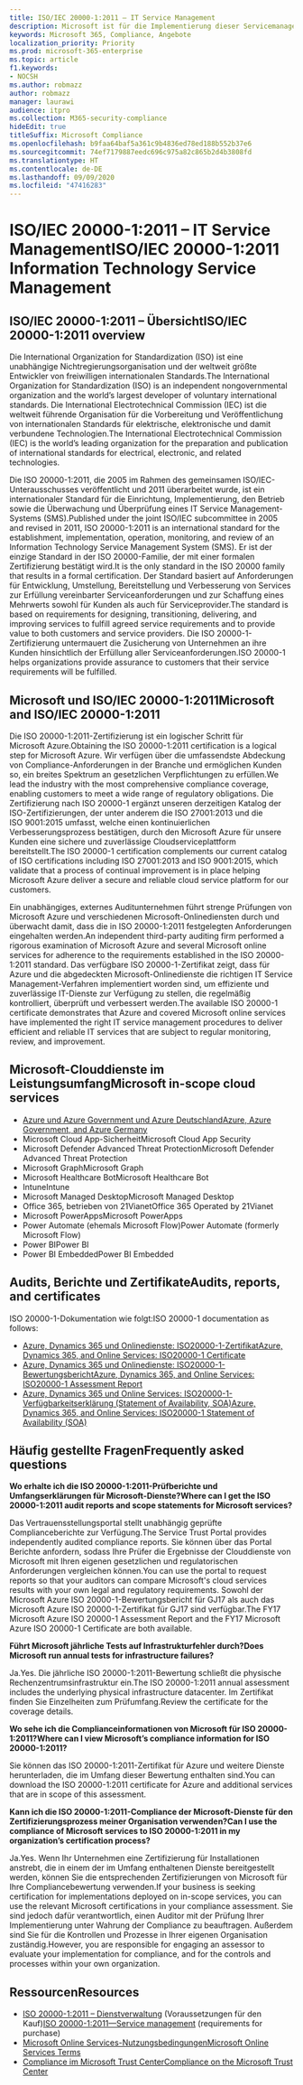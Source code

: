 ```yaml
---
title: ISO/IEC 20000-1:2011 – IT Service Management
description: Microsoft ist für die Implementierung dieser Servicemanagementstandards zertifiziert.
keywords: Microsoft 365, Compliance, Angebote
localization_priority: Priority
ms.prod: microsoft-365-enterprise
ms.topic: article
f1.keywords:
- NOCSH
ms.author: robmazz
author: robmazz
manager: laurawi
audience: itpro
ms.collection: M365-security-compliance
hideEdit: true
titleSuffix: Microsoft Compliance
ms.openlocfilehash: b9faa64baf5a361c9b4836ed78ed188b552b37e6
ms.sourcegitcommit: 74ef7179887eedc696c975a82c865b2d4b3808fd
ms.translationtype: HT
ms.contentlocale: de-DE
ms.lasthandoff: 09/09/2020
ms.locfileid: "47416283"
---
```

# <a name="isoiec-20000-12011-information-technology-service-management"></a><span data-ttu-id="d4719-104">ISO/IEC 20000-1:2011 – IT Service Management</span><span class="sxs-lookup"><span data-stu-id="d4719-104">ISO/IEC 20000-1:2011 Information Technology Service Management</span></span>

## <a name="isoiec-20000-12011-overview"></a><span data-ttu-id="d4719-105">ISO/IEC 20000-1:2011 – Übersicht</span><span class="sxs-lookup"><span data-stu-id="d4719-105">ISO/IEC 20000-1:2011 overview</span></span>

<span data-ttu-id="d4719-106">Die International Organization for Standardization (ISO) ist eine unabhängige Nichtregierungsorganisation und der weltweit größte Entwickler von freiwilligen internationalen Standards.</span><span class="sxs-lookup"><span data-stu-id="d4719-106">The International Organization for Standardization (ISO) is an independent nongovernmental organization and the world’s largest developer of voluntary international standards.</span></span> <span data-ttu-id="d4719-107">Die International Electrotechnical Commission (IEC) ist die weltweit führende Organisation für die Vorbereitung und Veröffentlichung von internationalen Standards für elektrische, elektronische und damit verbundene Technologien.</span><span class="sxs-lookup"><span data-stu-id="d4719-107">The International Electrotechnical Commission (IEC) is the world’s leading organization for the preparation and publication of international standards for electrical, electronic, and related technologies.</span></span>  
  
<span data-ttu-id="d4719-108">Die ISO 20000-1:2011, die 2005 im Rahmen des gemeinsamen ISO/IEC-Unterausschusses veröffentlicht und 2011 überarbeitet wurde, ist ein internationaler Standard für die Einrichtung, Implementierung, den Betrieb sowie die Überwachung und Überprüfung eines IT Service Management-Systems (SMS).</span><span class="sxs-lookup"><span data-stu-id="d4719-108">Published under the joint ISO/IEC subcommittee in 2005 and revised in 2011, ISO 20000-1:2011 is an international standard for the establishment, implementation, operation, monitoring, and review of an Information Technology Service Management System (SMS).</span></span> <span data-ttu-id="d4719-109">Er ist der einzige Standard in der ISO 20000-Familie, der mit einer formalen Zertifizierung bestätigt wird.</span><span class="sxs-lookup"><span data-stu-id="d4719-109">It is the only standard in the ISO 20000 family that results in a formal certification.</span></span> <span data-ttu-id="d4719-110">Der Standard basiert auf Anforderungen für Entwicklung, Umstellung, Bereitstellung und Verbesserung von Services zur Erfüllung vereinbarter Serviceanforderungen und zur Schaffung eines Mehrwerts sowohl für Kunden als auch für Serviceprovider.</span><span class="sxs-lookup"><span data-stu-id="d4719-110">The standard is based on requirements for designing, transitioning, delivering, and improving services to fulfill agreed service requirements and to provide value to both customers and service providers.</span></span> <span data-ttu-id="d4719-111">Die ISO 20000-1-Zertifizierung untermauert die Zusicherung von Unternehmen an ihre Kunden hinsichtlich der Erfüllung aller Serviceanforderungen.</span><span class="sxs-lookup"><span data-stu-id="d4719-111">ISO 20000-1 helps organizations provide assurance to customers that their service requirements will be fulfilled.</span></span>

## <a name="microsoft-and-isoiec-20000-12011"></a><span data-ttu-id="d4719-112">Microsoft und ISO/IEC 20000-1:2011</span><span class="sxs-lookup"><span data-stu-id="d4719-112">Microsoft and ISO/IEC 20000-1:2011</span></span>

<span data-ttu-id="d4719-113">Die ISO 20000-1:2011-Zertifizierung ist ein logischer Schritt für Microsoft Azure.</span><span class="sxs-lookup"><span data-stu-id="d4719-113">Obtaining the ISO 20000-1:2011 certification is a logical step for Microsoft Azure.</span></span> <span data-ttu-id="d4719-114">Wir verfügen über die umfassendste Abdeckung von Compliance-Anforderungen in der Branche und ermöglichen Kunden so, ein breites Spektrum an gesetzlichen Verpflichtungen zu erfüllen.</span><span class="sxs-lookup"><span data-stu-id="d4719-114">We lead the industry with the most comprehensive compliance coverage, enabling customers to meet a wide range of regulatory obligations.</span></span> <span data-ttu-id="d4719-115">Die Zertifizierung nach ISO 20000-1 ergänzt unseren derzeitigen Katalog der ISO-Zertifizierungen, der unter anderem die ISO 27001:2013 und die ISO 9001:2015 umfasst, welche einen kontinuierlichen Verbesserungsprozess bestätigen, durch den Microsoft Azure für unsere Kunden eine sichere und zuverlässige Cloudserviceplattform bereitstellt.</span><span class="sxs-lookup"><span data-stu-id="d4719-115">The ISO 20000-1 certification complements our current catalog of ISO certifications including ISO 27001:2013 and ISO 9001:2015, which validate that a process of continual improvement is in place helping Microsoft Azure deliver a secure and reliable cloud service platform for our customers.</span></span>  
  
<span data-ttu-id="d4719-116">Ein unabhängiges, externes Auditunternehmen führt strenge Prüfungen von Microsoft Azure und verschiedenen Microsoft-Onlinediensten durch und überwacht damit, dass die in ISO 20000-1:2011 festgelegten Anforderungen eingehalten werden.</span><span class="sxs-lookup"><span data-stu-id="d4719-116">An independent third-party auditing firm performed a rigorous examination of Microsoft Azure and several Microsoft online services for adherence to the requirements established in the ISO 20000-1:2011 standard.</span></span> <span data-ttu-id="d4719-117">Das verfügbare ISO 20000-1-Zertifikat zeigt, dass für Azure und die abgedeckten Microsoft-Onlinedienste die richtigen IT Service Management-Verfahren implementiert worden sind, um effiziente und zuverlässige IT-Dienste zur Verfügung zu stellen, die regelmäßig kontrolliert, überprüft und verbessert werden.</span><span class="sxs-lookup"><span data-stu-id="d4719-117">The available ISO 20000-1 certificate demonstrates that Azure and covered Microsoft online services have implemented the right IT service management procedures to deliver efficient and reliable IT services that are subject to regular monitoring, review, and improvement.</span></span>

## <a name="microsoft-in-scope-cloud-services"></a><span data-ttu-id="d4719-118">Microsoft-Clouddienste im Leistungsumfang</span><span class="sxs-lookup"><span data-stu-id="d4719-118">Microsoft in-scope cloud services</span></span>

- [<span data-ttu-id="d4719-119">Azure und Azure Government und Azure Deutschland</span><span class="sxs-lookup"><span data-stu-id="d4719-119">Azure, Azure Government, and Azure Germany</span></span>](https://aka.ms/AzureCompliance)
- <span data-ttu-id="d4719-120">Microsoft Cloud App-Sicherheit</span><span class="sxs-lookup"><span data-stu-id="d4719-120">Microsoft Cloud App Security</span></span>
- <span data-ttu-id="d4719-121">Microsoft Defender Advanced Threat Protection</span><span class="sxs-lookup"><span data-stu-id="d4719-121">Microsoft Defender Advanced Threat Protection</span></span>
- <span data-ttu-id="d4719-122">Microsoft Graph</span><span class="sxs-lookup"><span data-stu-id="d4719-122">Microsoft Graph</span></span>
- <span data-ttu-id="d4719-123">Microsoft Healthcare Bot</span><span class="sxs-lookup"><span data-stu-id="d4719-123">Microsoft Healthcare Bot</span></span>
- <span data-ttu-id="d4719-124">Intune</span><span class="sxs-lookup"><span data-stu-id="d4719-124">Intune</span></span>
- <span data-ttu-id="d4719-125">Microsoft Managed Desktop</span><span class="sxs-lookup"><span data-stu-id="d4719-125">Microsoft Managed Desktop</span></span>
- <span data-ttu-id="d4719-126">Office 365, betrieben von 21Vianet</span><span class="sxs-lookup"><span data-stu-id="d4719-126">Office 365 Operated by 21Vianet</span></span>
- <span data-ttu-id="d4719-127">Microsoft PowerApps</span><span class="sxs-lookup"><span data-stu-id="d4719-127">Microsoft PowerApps</span></span>
- <span data-ttu-id="d4719-128">Power Automate (ehemals Microsoft Flow)</span><span class="sxs-lookup"><span data-stu-id="d4719-128">Power Automate (formerly Microsoft Flow)</span></span>
- <span data-ttu-id="d4719-129">Power BI</span><span class="sxs-lookup"><span data-stu-id="d4719-129">Power BI</span></span>
- <span data-ttu-id="d4719-130">Power BI Embedded</span><span class="sxs-lookup"><span data-stu-id="d4719-130">Power BI Embedded</span></span>

## <a name="audits-reports-and-certificates"></a><span data-ttu-id="d4719-131">Audits, Berichte und Zertifikate</span><span class="sxs-lookup"><span data-stu-id="d4719-131">Audits, reports, and certificates</span></span>

<span data-ttu-id="d4719-132">ISO 20000-1-Dokumentation wie folgt:</span><span class="sxs-lookup"><span data-stu-id="d4719-132">ISO 20000-1 documentation as follows:</span></span>

- [<span data-ttu-id="d4719-133">Azure, Dynamics 365 und Onlinedienste: ISO20000-1-Zertifikat</span><span class="sxs-lookup"><span data-stu-id="d4719-133">Azure, Dynamics 365, and Online Services: ISO20000-1 Certificate</span></span>](https://aka.ms/azureiso200001cert)
- [<span data-ttu-id="d4719-134">Azure, Dynamics 365 und Onlinedienste: ISO20000-1-Bewertungsbericht</span><span class="sxs-lookup"><span data-stu-id="d4719-134">Azure, Dynamics 365, and Online Services: ISO20000-1 Assessment Report</span></span>](https://aka.ms/azureiso200001report)
- [<span data-ttu-id="d4719-135">Azure, Dynamics 365 und Online Services: ISO20000-1-Verfügbarkeitserklärung (Statement of Availability, SOA)</span><span class="sxs-lookup"><span data-stu-id="d4719-135">Azure, Dynamics 365, and Online Services: ISO20000-1 Statement of Availability (SOA)</span></span>](https://aka.ms/azureiso200001soa)

## <a name="frequently-asked-questions"></a><span data-ttu-id="d4719-136">Häufig gestellte Fragen</span><span class="sxs-lookup"><span data-stu-id="d4719-136">Frequently asked questions</span></span>

<span data-ttu-id="d4719-137">**Wo erhalte ich die ISO 20000-1:2011-Prüfberichte und Umfangserklärungen für Microsoft-Dienste?**</span><span class="sxs-lookup"><span data-stu-id="d4719-137">**Where can I get the ISO 20000-1:2011 audit reports and scope statements for Microsoft services?**</span></span>

<span data-ttu-id="d4719-138">Das Vertrauensstellungsportal stellt unabhängig geprüfte Complianceberichte zur Verfügung.</span><span class="sxs-lookup"><span data-stu-id="d4719-138">The Service Trust Portal provides independently audited compliance reports.</span></span> <span data-ttu-id="d4719-139">Sie können über das Portal Berichte anfordern, sodass Ihre Prüfer die Ergebnisse der Clouddienste von Microsoft mit Ihren eigenen gesetzlichen und regulatorischen Anforderungen vergleichen können.</span><span class="sxs-lookup"><span data-stu-id="d4719-139">You can use the portal to request reports so that your auditors can compare Microsoft's cloud services results with your own legal and regulatory requirements.</span></span> <span data-ttu-id="d4719-140">Sowohl der Microsoft Azure ISO 20000-1-Bewertungsbericht für GJ17 als auch das Microsoft Azure ISO 20000-1-Zertifikat für GJ17 sind verfügbar.</span><span class="sxs-lookup"><span data-stu-id="d4719-140">The FY17 Microsoft Azure ISO 20000-1 Assessment Report and the FY17 Microsoft Azure ISO 20000-1 Certificate are both available.</span></span>

<span data-ttu-id="d4719-141">**Führt Microsoft jährliche Tests auf Infrastrukturfehler durch?**</span><span class="sxs-lookup"><span data-stu-id="d4719-141">**Does Microsoft run annual tests for infrastructure failures?**</span></span>

<span data-ttu-id="d4719-142">Ja.</span><span class="sxs-lookup"><span data-stu-id="d4719-142">Yes.</span></span> <span data-ttu-id="d4719-143">Die jährliche ISO 20000-1:2011-Bewertung schließt die physische Rechenzentrumsinfrastruktur ein.</span><span class="sxs-lookup"><span data-stu-id="d4719-143">The ISO 20000-1:2011 annual assessment includes the underlying physical infrastructure datacenter.</span></span> <span data-ttu-id="d4719-144">Im Zertifikat finden Sie Einzelheiten zum Prüfumfang.</span><span class="sxs-lookup"><span data-stu-id="d4719-144">Review the certificate for the coverage details.</span></span>

<span data-ttu-id="d4719-145">**Wo sehe ich die Complianceinformationen von Microsoft für ISO 20000-1:2011?**</span><span class="sxs-lookup"><span data-stu-id="d4719-145">**Where can I view Microsoft’s compliance information for ISO 20000-1:2011?**</span></span>

<span data-ttu-id="d4719-146">Sie können das ISO 20000-1:2011-Zertifikat für Azure und weitere Dienste herunterladen, die im Umfang dieser Bewertung enthalten sind.</span><span class="sxs-lookup"><span data-stu-id="d4719-146">You can download the ISO 20000-1:2011 certificate for Azure and additional services that are in scope of this assessment.</span></span>

<span data-ttu-id="d4719-147">**Kann ich die ISO 20000-1:2011-Compliance der Microsoft-Dienste für den Zertifizierungsprozess meiner Organisation verwenden?**</span><span class="sxs-lookup"><span data-stu-id="d4719-147">**Can I use the compliance of Microsoft services to ISO 20000-1:2011 in my organization’s certification process?**</span></span>

<span data-ttu-id="d4719-148">Ja.</span><span class="sxs-lookup"><span data-stu-id="d4719-148">Yes.</span></span> <span data-ttu-id="d4719-149">Wenn Ihr Unternehmen eine Zertifizierung für Installationen anstrebt, die in einem der im Umfang enthaltenen Dienste bereitgestellt werden, können Sie die entsprechenden Zertifizierungen von Microsoft für Ihre Compliancebewertung verwenden.</span><span class="sxs-lookup"><span data-stu-id="d4719-149">If your business is seeking certification for implementations deployed on in-scope services, you can use the relevant Microsoft certifications in your compliance assessment.</span></span> <span data-ttu-id="d4719-150">Sie sind jedoch dafür verantwortlich, einen Auditor mit der Prüfung Ihrer Implementierung unter Wahrung der Compliance zu beauftragen. Außerdem sind Sie für die Kontrollen und Prozesse in Ihrer eigenen Organisation zuständig.</span><span class="sxs-lookup"><span data-stu-id="d4719-150">However, you are responsible for engaging an assessor to evaluate your implementation for compliance, and for the controls and processes within your own organization.</span></span>

## <a name="resources"></a><span data-ttu-id="d4719-151">Ressourcen</span><span class="sxs-lookup"><span data-stu-id="d4719-151">Resources</span></span>

- <span data-ttu-id="d4719-152">[ISO 20000-1:2011 – Dienstverwaltung](https://www.iso.org/standard/51986.html) (Voraussetzungen für den Kauf)</span><span class="sxs-lookup"><span data-stu-id="d4719-152">[ISO 20000-1:2011—Service management](https://www.iso.org/standard/51986.html) (requirements for purchase)</span></span>
- [<span data-ttu-id="d4719-153">Microsoft Online Services-Nutzungsbedingungen</span><span class="sxs-lookup"><span data-stu-id="d4719-153">Microsoft Online Services Terms</span></span>](https://aka.ms/Online-Services-Terms)
- [<span data-ttu-id="d4719-154">Compliance im Microsoft Trust Center</span><span class="sxs-lookup"><span data-stu-id="d4719-154">Compliance on the Microsoft Trust Center</span></span>](https://www.microsoft.com/trust-center/compliance/compliance-overview)
